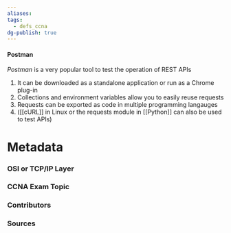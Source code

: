 ```yaml
---
aliases: 
tags:
  - defs_ccna
dg-publish: true
---
```

#### Postman
*Postman* is a very popular tool to test the operation of REST APIs
1. It can be downloaded as a standalone application or run as a Chrome plug-in
2. Collections and environment variables allow you to easily reuse requests
3. Requests can be exported as code in multiple programming langauges
4. ([[cURL]] in Linux or the requests module in [[Python]] can also be used to test APIs)

# Metadata
### OSI or TCP/IP Layer

### CCNA Exam Topic

### Contributors

### Sources
